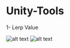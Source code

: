 # Unity-Tools
1- Lerp Value

![alt text](https://github.com/kelecik/Image_Container/blob/main/ExecuteRoutineLerpUsing.png)
![alt text](https://github.com/kelecik/Image_Container/blob/main/ExecuteRoutineLerp.png)
